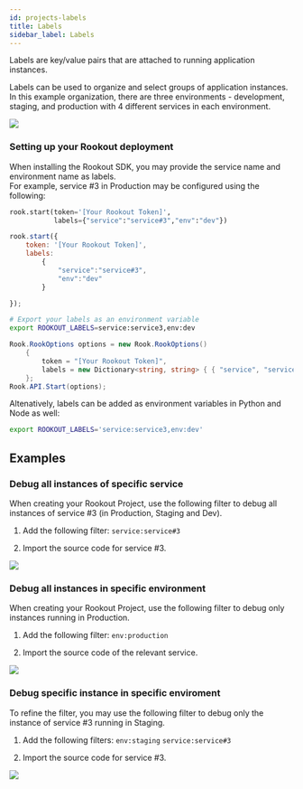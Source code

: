 ```yaml
---
id: projects-labels
title: Labels
sidebar_label: Labels
---
```


Labels are key/value pairs that are attached to running application instances.

Labels can be used to organize and select groups of application instances.
In this example organization, there are three environments - development, staging, and production with 4 different services in each environment.

<img src="/img/screenshots/tag_n1.png" />  

### Setting up your Rookout deployment

When installing the Rookout SDK, you may provide the service name and environment name as labels.  
For example, service #3 in Production may be configured using the following:

<!--DOCUSAURUS_CODE_TABS-->
<!--Python-->
```python
rook.start(token='[Your Rookout Token]',
           labels={"service":"service#3","env":"dev"})
```
<!--Node-->
```javascript
rook.start({
    token: '[Your Rookout Token]', 
    labels:
        {
            "service":"service#3",
            "env":"dev"
        }

});
```
<!--JVM-->
```bash
# Export your labels as an environment variable
export ROOKOUT_LABELS=service:service3,env:dev
```
<!--.NET-->
```cs
Rook.RookOptions options = new Rook.RookOptions() 
    {
        token = "[Your Rookout Token]",
        labels = new Dictionary<string, string> { { "service", "service#3" }, { "env", "dev" } }
    };
Rook.API.Start(options);
```
<!--END_DOCUSAURUS_CODE_TABS-->
<div class="rookout-org-info"></div>

Altenatively, labels can be added as environment variables in Python and Node as well:

```bash
export ROOKOUT_LABELS='service:service3,env:dev'
```


## Examples
### Debug all instances of specific service

When creating your Rookout Project, use the following filter to debug all instances of service #3 (in Production, Staging and Dev).

1. Add the following filter: `service:service#3` 

2. Import the source code for service #3.

<img src="/img/screenshots/tag_n2.png" />

### Debug all instances in specific environment

When creating your Rookout Project, use the following filter to debug only instances running in Production.

1. Add the following filter: `env:production` 

2. Import the source code of the relevant service.

<img src="/img/screenshots/tag_n3.png" />

### Debug specific instance in specific enviroment

To refine the filter, you may use the following filter to debug only the instance of service #3 running in Staging.

1. Add the following filters: `env:staging` `service:service#3`

2. Import the source code for service #3.

<img src="/img/screenshots/tag_n4.png" />





